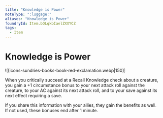 ```yaml
---
title: "Knowledge is Power"
noteType: ":luggage:"
aliases: "Knowledge is Power"
foundryId: Item.bOLqkbIaelZXXYCZ
tags:
  - Item
---
```


# Knowledge is Power
![[icons-sundries-books-book-red-exclamation.webp|150]]

When you critically succeed at a Recall Knowledge check about a creature, you gain a +1 circumstance bonus to your next attack roll against the creature, to your AC against its next attack roll, and to your save against its next effect requiring a save.

If you share this information with your allies, they gain the benefits as well. If not used, these bonuses end after 1 minute.
